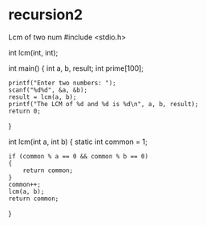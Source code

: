 # recursion2
Lcm of two num
#include <stdio.h>
 
int lcm(int, int);
 
int main()
{
    int a, b, result;
    int prime[100];
 
    printf("Enter two numbers: ");
    scanf("%d%d", &a, &b);
    result = lcm(a, b);
    printf("The LCM of %d and %d is %d\n", a, b, result);
    return 0;
}
 
int lcm(int a, int b)
{ 
    static int common = 1;
 
    if (common % a == 0 && common % b == 0)
    {
        return common;
    }
    common++;
    lcm(a, b);
    return common;
}
